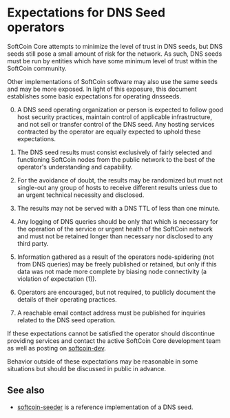 Expectations for DNS Seed operators
====================================

SoftCoin Core attempts to minimize the level of trust in DNS seeds,
but DNS seeds still pose a small amount of risk for the network.
As such, DNS seeds must be run by entities which have some minimum
level of trust within the SoftCoin community.

Other implementations of SoftCoin software may also use the same
seeds and may be more exposed. In light of this exposure, this
document establishes some basic expectations for operating dnsseeds.

0. A DNS seed operating organization or person is expected to follow good
host security practices, maintain control of applicable infrastructure,
and not sell or transfer control of the DNS seed. Any hosting services
contracted by the operator are equally expected to uphold these expectations.

1. The DNS seed results must consist exclusively of fairly selected and
functioning SoftCoin nodes from the public network to the best of the
operator's understanding and capability.

2. For the avoidance of doubt, the results may be randomized but must not
single-out any group of hosts to receive different results unless due to an
urgent technical necessity and disclosed.

3. The results may not be served with a DNS TTL of less than one minute.

4. Any logging of DNS queries should be only that which is necessary
for the operation of the service or urgent health of the SoftCoin
network and must not be retained longer than necessary nor disclosed
to any third party.

5. Information gathered as a result of the operators node-spidering
(not from DNS queries) may be freely published or retained, but only
if this data was not made more complete by biasing node connectivity
(a violation of expectation (1)).

6. Operators are encouraged, but not required, to publicly document the
details of their operating practices.

7. A reachable email contact address must be published for inquiries
related to the DNS seed operation.

If these expectations cannot be satisfied the operator should
discontinue providing services and contact the active SoftCoin
Core development team as well as posting on
[softcoin-dev](https://lists.linuxfoundation.org/mailman/listinfo/softcoin-dev).

Behavior outside of these expectations may be reasonable in some
situations but should be discussed in public in advance.

See also
----------
- [softcoin-seeder](https://github.com/sipa/softcoin-seeder) is a reference implementation of a DNS seed.
